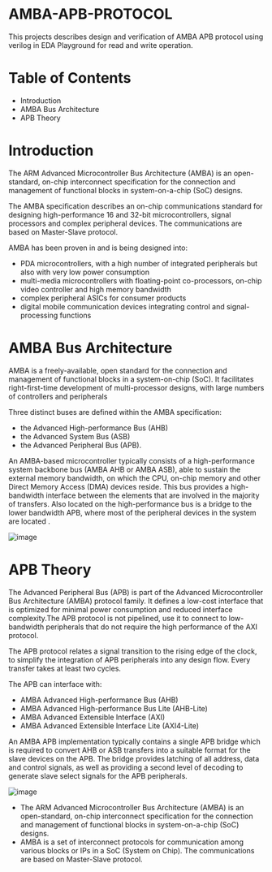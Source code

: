 # AMBA-APB-PROTOCOL
This projects describes design and verification of AMBA APB protocol using verilog in EDA Playground for read and write operation.
# Table of Contents
- Introduction
- AMBA Bus Architecture
- APB Theory

# Introduction
 The ARM Advanced Microcontroller Bus Architecture (AMBA) is an open-standard, on-chip interconnect specification for the connection and management of functional blocks in system-on-a-chip (SoC) designs. 

The AMBA specification describes an on-chip communications standard for designing high-performance 16 and 32-bit microcontrollers, signal processors and complex peripheral devices. The communications are based on Master-Slave protocol.

AMBA has been proven in and is being designed into:

- PDA microcontrollers, with a high number of integrated peripherals but also with very low power consumption
- multi-media microcontrollers with floating-point co-processors, on-chip video controller and high memory bandwidth
- complex peripheral ASICs for consumer products
- digital mobile communication devices integrating control and signal-processing functions

# AMBA Bus Architecture
AMBA is a freely-available, open standard for the connection and management of functional blocks in a system-on-chip (SoC). It facilitates right-first-time development of multi-processor designs, with large numbers of controllers and peripherals

Three distinct buses are defined within the AMBA specification:

- the Advanced High-performance Bus (AHB)
- the Advanced System Bus (ASB)
- the Advanced Peripheral Bus (APB).

An AMBA-based microcontroller typically consists of a high-performance system backbone bus (AMBA AHB or AMBA ASB), able to sustain the external memory bandwidth, on which the CPU, on-chip memory and other Direct Memory Access (DMA) devices reside. This bus provides a high-bandwidth interface between the elements that are involved in the majority of transfers. Also located on the high-performance bus is a bridge to the lower bandwidth APB, where most of the peripheral devices in the system are located .

![image](https://user-images.githubusercontent.com/75358489/100890409-387c8200-34de-11eb-94ff-4838039f22ca.png)

# APB Theory

The Advanced Peripheral Bus (APB) is part of the Advanced Microcontroller Bus Architecture (AMBA) protocol family. It defines a low-cost interface that is optimized for minimal power consumption and reduced interface complexity.The APB protocol is not pipelined, use it to connect to low-bandwidth peripherals that do not require the high performance of the AXI protocol.

The APB protocol relates a signal transition to the rising edge of the clock, to simplify the integration of APB peripherals into any design flow. Every transfer takes at least two cycles.

The APB can interface with:

- AMBA Advanced High-performance Bus (AHB)
- AMBA Advanced High-performance Bus Lite (AHB-Lite)
- AMBA Advanced Extensible Interface (AXI)
- AMBA Advanced Extensible Interface Lite (AXI4-Lite)

An AMBA APB implementation typically contains a single APB bridge which is required to convert AHB or ASB transfers into a suitable format for the slave devices on the APB. The bridge provides latching of all address, data and control signals, as well as providing a second level of decoding to generate slave select signals for the APB peripherals.


![image](https://user-images.githubusercontent.com/75358489/100902304-c52d3d00-34ea-11eb-8759-c25103f85e7e.png)







- The ARM Advanced Microcontroller Bus Architecture (AMBA) is an open-standard, on-chip interconnect specification for the connection and management of functional blocks in system-on-a-chip (SoC) designs. 
- AMBA is a set of interconnect protocols for communication among various blocks or IPs in a SoC (System on Chip). The communications are based on Master-Slave protocol.